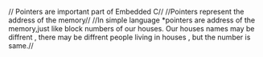 // Pointers are important part of Embedded C//
//Pointers represent the address of the memory//
//In simple language *pointers are address of the memory,just like block numbers of our houses. Our houses names may be diffrent , there may be diffrent people living in houses , but the number is same.//

